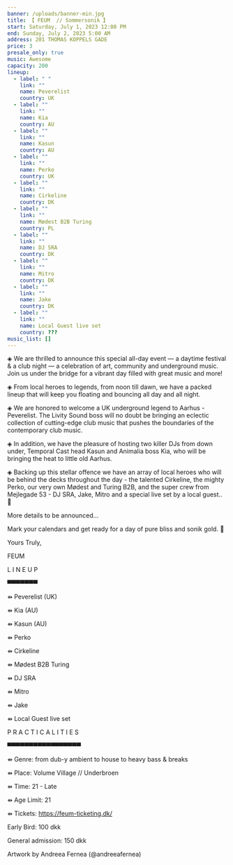 ```yaml
---
banner: /uploads/banner-min.jpg
title: 【 FEUM  // Sommersonik 】
start: Saturday, July 1, 2023 12:00 PM
end: Sunday, July 2, 2023 5:00 AM
address: 201 THOMAS KOPPELS GADE
price: 3
presale_only: true
music: Awesome
capacity: 200
lineup:
  - label: " "
    link: ""
    name: Peverelist
    country: UK
  - label: ""
    link: ""
    name: Kia
    country: AU
  - label: ""
    link: ""
    name: Kasun
    country: AU
  - label: ""
    link: ""
    name: Perko
    country: UK
  - label: ""
    link: ""
    name: Cirkeline
    country: DK
  - label: ""
    link: ""
    name: Mødest B2B Turing
    country: PL
  - label: ""
    link: ""
    name: DJ SRA
    country: DK
  - label: ""
    link: ""
    name: Mitro
    country: DK
  - label: ""
    link: ""
    name: Jake
    country: DK
  - label: ""
    link: ""
    name: Local Guest live set
    country: ???
music_list: []
---
```

◈ We are thrilled to announce this special all-day event — a daytime festival & a club night — a celebration of art, community and underground music. Join us under the bridge for a vibrant day filled with great music and more!

◈ From local heroes to legends, from noon till dawn, we have a packed lineup that will keep you floating and bouncing all day and all night.

◈ We are honored to welcome a UK underground legend to Aarhus - Peverelist. The Livity Sound boss will no doubt be bringing an eclectic collection of cutting-edge club music that pushes the boundaries of the contemporary club music.

◈ In addition, we have the pleasure of hosting two killer DJs from down under, Temporal Cast head Kasun and Animalia boss Kia, who will be bringing the heat to little old Aarhus.

◈ Backing up this stellar offence we have an array of local heroes who will be behind the decks throughout the day - the talented Cirkeline, the mighty Perko, our very own Mødest and Turing B2B, and the super crew from Mejlegade 53 - DJ SRA, Jake, Mitro and a special live set by a local guest.. 👀

More details to be announced…

Mark your calendars and get ready for a day of pure bliss and sonik gold. 👾

Yours Truly,

FEUM

L I N E U P

▀▀▀▀▀▀▀

⇻ Peverelist (UK)

⇻ Kia (AU)

⇻ Kasun (AU)

⇻ Perko

⇻ Cirkeline

⇻ Mødest B2B Turing

⇻ DJ SRA

⇻ Mitro

⇻ Jake

⇻ Local Guest live set

P R A C T I C A L I T I E S

▀▀▀▀▀▀▀▀▀▀▀▀▀▀▀▀▀

⇻ Genre: from dub-y ambient to house to heavy bass & breaks

⇻ Place: Volume Village // Underbroen

⇻ Time: 21 - Late

⇻ Age Limit: 21

⇻ Tickets: <https://feum-ticketing.dk/>

Early Bird: 100 dkk

General admission: 150 dkk

Artwork by Andreea Fernea (@andreeafernea)

<!--EndFragment-->